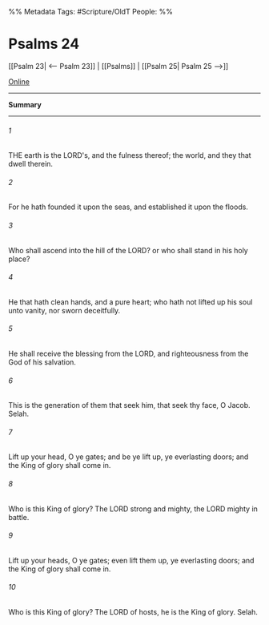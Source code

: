 

%% Metadata
Tags: #Scripture/OldT
People: 
%%
# Psalms 24
[[Psalm 23| <-- Psalm 23]] | [[Psalms]] | [[Psalm 25| Psalm 25 -->]]

[Online](https://churchofjesuschrist.org/study/scriptures/ot/ps/24?lang=eng)

---
__Summary__



---

###### 1
THE earth is the LORD's, and the fulness thereof; the world, and they that dwell therein.
###### 2
For he hath founded it upon the seas, and established it upon the floods.
###### 3
Who shall ascend into the hill of the LORD?  or who shall stand in his holy place?
###### 4
He that hath clean hands, and a pure heart; who hath not lifted up his soul unto vanity, nor sworn deceitfully.
###### 5
He shall receive the blessing from the LORD, and righteousness from the God of his salvation.
###### 6
This is the generation of them that seek him, that seek thy face, O Jacob.  Selah.
###### 7
Lift up your head, O ye gates; and be ye lift up, ye everlasting doors; and the King of glory shall come in.
###### 8
Who is this King of glory?  The LORD strong and mighty, the LORD mighty in battle.
###### 9
Lift up your heads, O ye gates; even lift them up, ye everlasting doors; and the King of glory shall come in.
###### 10
Who is this King of glory?  The LORD of hosts, he is the King of glory.  Selah.



